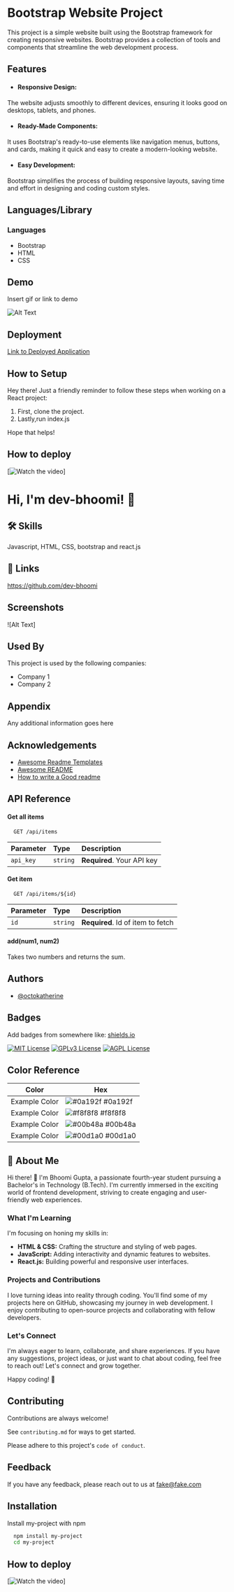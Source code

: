 
# Bootstrap  Website Project

This project is a simple website built using the Bootstrap framework for creating responsive websites. Bootstrap provides a collection of tools and components that streamline the web development process.

## Features

- #### Responsive Design: 
The website adjusts smoothly to different devices, ensuring it looks good on desktops, tablets, and phones.

- #### Ready-Made Components:
 It uses Bootstrap's ready-to-use elements like navigation menus, buttons, and cards, making it quick and easy to create a modern-looking website.

- #### Easy Development:
 Bootstrap simplifies the process of building responsive layouts, saving time and effort in designing and coding custom styles.

## Languages/Library
### Languages
- Bootstrap
- HTML
- CSS



## Demo

Insert gif or link to demo

![Alt Text](https://media.giphy.com/media/v1.Y2lkPTc5MGI3NjExczBjZDBvbWdjdzM4Y21lc3FiMTQ4eDR5amFoZnZvN2JqOGdrbHF1diZlcD12MV9pbnRlcm5hbF9naWZfYnlfaWQmY3Q9Zw/Yo93IexifxCs4VCGDx/source.gif)

## Deployment

[Link to Deployed Application](https://dev-bhoomi.github.io/Bootstrap_Website/)





## How to Setup
Hey there! Just a friendly reminder to follow these steps when working on a React project:

1. First, clone the project.
2. Lastly,run index.js

Hope that helps!
## How to deploy
[![Watch the video](https://img.youtube.com/vi/mdO18zv3oGQ/0.jpg)]

# Hi, I'm dev-bhoomi! 👋


## 🛠 Skills
Javascript, HTML, CSS, bootstrap and react.js


## 🔗 Links
https://github.com/dev-bhoomi

## Screenshots

![Alt Text]


## Used By

This project is used by the following companies:

- Company 1
- Company 2


## Appendix

Any additional information goes here


## Acknowledgements

 - [Awesome Readme Templates](https://awesomeopensource.com/project/elangosundar/awesome-README-templates)
 - [Awesome README](https://github.com/matiassingers/awesome-readme)
 - [How to write a Good readme](https://bulldogjob.com/news/449-how-to-write-a-good-readme-for-your-github-project)


## API Reference

#### Get all items

```http
  GET /api/items
```

| Parameter | Type     | Description                |
| :-------- | :------- | :------------------------- |
| `api_key` | `string` | **Required**. Your API key |

#### Get item

```http
  GET /api/items/${id}
```

| Parameter | Type     | Description                       |
| :-------- | :------- | :-------------------------------- |
| `id`      | `string` | **Required**. Id of item to fetch |

#### add(num1, num2)

Takes two numbers and returns the sum.


## Authors

- [@octokatherine](https://www.github.com/octokatherine)


## Badges

Add badges from somewhere like: [shields.io](https://shields.io/)

[![MIT License](https://img.shields.io/badge/License-MIT-green.svg)](https://choosealicense.com/licenses/mit/)
[![GPLv3 License](https://img.shields.io/badge/License-GPL%20v3-yellow.svg)](https://opensource.org/licenses/)
[![AGPL License](https://img.shields.io/badge/license-AGPL-blue.svg)](http://www.gnu.org/licenses/agpl-3.0)

## Color Reference

| Color             | Hex                                                                |
| ----------------- | ------------------------------------------------------------------ |
| Example Color | ![#0a192f](https://via.placeholder.com/10/0a192f?text=+) #0a192f |
| Example Color | ![#f8f8f8](https://via.placeholder.com/10/f8f8f8?text=+) #f8f8f8 |
| Example Color | ![#00b48a](https://via.placeholder.com/10/00b48a?text=+) #00b48a |
| Example Color | ![#00d1a0](https://via.placeholder.com/10/00b48a?text=+) #00d1a0 |


## 🚀 About Me
Hi there! 👋 I'm Bhoomi Gupta, a passionate fourth-year student pursuing a Bachelor's in Technology (B.Tech). I'm currently immersed in the exciting world of frontend development, striving to create engaging and user-friendly web experiences.

### What I'm Learning

I'm focusing on honing my skills in:

- **HTML & CSS:** Crafting the structure and styling of web pages.
- **JavaScript:** Adding interactivity and dynamic features to websites.
- **React.js:** Building powerful and responsive user interfaces.

### Projects and Contributions

I love turning ideas into reality through coding. You'll find some of my projects here on GitHub, showcasing my journey in web development. I enjoy contributing to open-source projects and collaborating with fellow developers.

### Let's Connect

I'm always eager to learn, collaborate, and share experiences. If you have any suggestions, project ideas, or just want to chat about coding, feel free to reach out! Let's connect and grow together.

Happy coding! 🚀

## Contributing

Contributions are always welcome!

See `contributing.md` for ways to get started.

Please adhere to this project's `code of conduct`.


## Feedback

If you have any feedback, please reach out to us at fake@fake.com


## Installation

Install my-project with npm

```bash
  npm install my-project
  cd my-project
```
    
## How to deploy
[![Watch the video](https://img.youtube.com/vi/mdO18zv3oGQ/0.jpg)]
